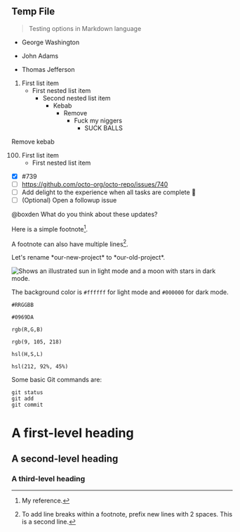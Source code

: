 ## Temp File

> Testing options in Markdown language

- George Washington
* John Adams
+ Thomas Jefferson

1. First list item
   - First nested list item
     - Second nested list item
        - Kebab
            - Remove
                - Fuck my niggers
                    - SUCK BALLS

Remove kebab

100. First list item
     - First nested list item

- [x] #739
- [ ] https://github.com/octo-org/octo-repo/issues/740
- [ ] Add delight to the experience when all tasks are complete :tada:
- [ ] \(Optional) Open a followup issue

@boxden What do you think about these updates?

Here is a simple footnote[^1].

A footnote can also have multiple lines[^2].

[^1]: My reference.
[^2]: To add line breaks within a footnote, prefix new lines with 2 spaces.
  This is a second line.

<!-- This content will not appear in the rendered Markdown -->

Let's rename \*our-new-project\* to \*our-old-project\*.


<picture>
  <source media="(prefers-color-scheme: dark)" srcset="https://user-images.githubusercontent.com/25423296/163456776-7f95b81a-f1ed-45f7-b7ab-8fa810d529fa.png">
  <source media="(prefers-color-scheme: light)" srcset="https://user-images.githubusercontent.com/25423296/163456779-a8556205-d0a5-45e2-ac17-42d089e3c3f8.png">
  <img alt="Shows an illustrated sun in light mode and a moon with stars in dark mode." src="https://user-images.githubusercontent.com/25423296/163456779-a8556205-d0a5-45e2-ac17-42d089e3c3f8.png">
</picture>


The background color is `#ffffff` for light mode and `#000000` for dark mode.

`#RRGGBB`

`#0969DA`

`rgb(R,G,B)`

`rgb(9, 105, 218)`

`hsl(H,S,L)`

`hsl(212, 92%, 45%)`

Some basic Git commands are:
```
git status
git add
git commit
```

# A first-level heading
## A second-level heading
### A third-level heading